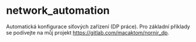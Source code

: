 # network_automation

Automatická konfigurace síťových zařízení (DP práce). Pro základní příklady se podívejte na můj projekt https://gitlab.com/macaktom/nornir_dp.